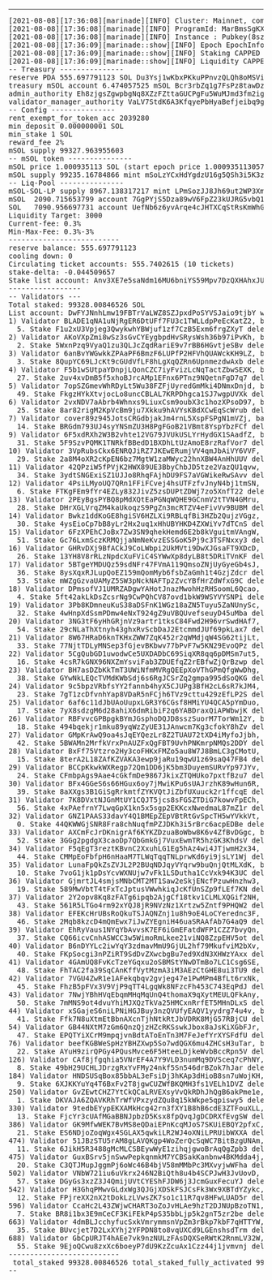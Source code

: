 ---
<pre>
[2021-08-08][17:36:08][marinade][INFO] Cluster: Mainnet, commitment: processed
[2021-08-08][17:36:08][marinade][INFO] ProgramId: MarBmsSgKXdrN1egZf5sqe1TMai9K1rChYNDJgjq7aD
[2021-08-08][17:36:08][marinade][INFO] Instance : Pubkey(8szGkuLTAux9XMgZ2vtY39jVSowEcpBfFfD8hXSEqdGC)
[2021-08-08][17:36:09][marinade::show][INFO] Epoch EpochInfo { epoch: 210, slot_index: 54404, slots_in_epoch: 432000, absolute_slot: 90774404, block_height: 81083194, transaction_count: Some(23358832028) }
[2021-08-08][17:36:09][marinade::show][INFO] Staking CAPPED TVL 100000 SOL
[2021-08-08][17:36:09][marinade::show][INFO] Liquidity CAPPED TVL 10000 SOL
-- Treasury ---------------
reserve PDA 555.697791123 SOL Du3Ysj1wKbxPKkuPPnvzQLQh8oMSVifs3jGZjJWXFmHN
treasury mSOL account 6.474057525 mSOL Bcr3rbZq1g7FsPz8tawDzT6fCzN1pvADthcv3CtTpd3b
admin_authority Eh8zjgsZgwpbgNq8XZzFZttaGUCPgFu5WuMJmd3fm2ig
validator_manager_authority VaLV7StdK6A3KfqyePbHyaBefjeibq9gakECFtXNM4m
-- Config ---------------
rent_exempt_for_token_acc 2039280
min_deposit 0.000000001 SOL
min_stake 1 SOL
reward_fee 2%
mSOL supply 99327.963955603
-- mSOL token ---------------
mSOL price 1.000935113 SOL (start epoch price 1.0009351130574942 SOL)
mSOL supply 99235.16784866 mint mSoLzYCxHdYgdzU16g5QSh3i5K3z3KZK7ytfqcJm7So auth 3JLPCS1qM2zRw3Dp6V4hZnYHd4toMNPkNesXdX9tg6KM
-- Liq-Pool ---------------
mSOL-SOL-LP supply 8967.138317217 mint LPmSozJJ8Jh69ut2WP3XmVohTjL4ipR18yiCzxrUmVj auth HZsepB79dnpvH6qfVgvMpS738EndHw3qSHo4Gv5WX1KA
mSOL  2090.715653799 account 7GgPYjS5Dza89wV6FpZ23kUJRG5vbQ1GM25ezspYFSoE auth EyaSjUtSgo9aRD1f8LWXwdvkpDTmXAW54yoSHZRF14WL
SOL   7090.956697731 account UefNb6z6yvArqe4cJHTXCqStRsKmWhGxnZzuHbikP5Q 
Liquidity Target: 3000
Current-fee: 0.3%
Min-Max-Fee: 0.3%-3%
--------------------------
reserve balance: 555.697791123
cooling down: 0
Circulating ticket accounts: 555.7402615 (10 tickets)
stake-delta: -0.044509657
Stake list account: Anv3XE7e5saNdm16MU6bniYS59Mpv7DzQXHAhxJUmAKW with 58/10000 stakes
-----------------
-- Validators ---
Total staked: 99328.00846526 SOL
List account: DwFYJNnhLmw19FBTrVaLWZ8SZJpxdPoSYVSJaio9tjbY with 731/3000 validators
1) Validator BLADE1qNA1uNjRgER6DtUFf7FU3c1TWLLdpPeEcKatZ2, balance 3297.484497868 SOL, score 614431/24966826 = 2.4609897 %, has 1 active stakes
  5. Stake F1u2xU3Vpjeg3QwykwhYBWjuf1zf7CzB5Exm6frgZXyT delegated 3297.484497868 activation_epoch:205
2) Validator AKoVXpZmi8wSz3sGvCYEygbpdHvSRysWsh36b97iPvKh, balance 2599.968732522 SOL, score 532230/24966826 = 2.1317487 %, has 1 active stakes
  2. Stake 5WxnPzq9VyaQ1zu3QLJcZqdRariE9v7rBB6HGvtjeSBv delegated 2599.968732522 activation_epoch:201
3) Validator 6anBvYWGwkkZPAaPF6BmzF6LUPfP2HFVhQUAWckKH9LZ, balance 2392.844758224 SOL, score 525533/24966826 = 2.1049252 %, has 1 active stakes
  3. Stake 8QupYC69LJcKt9cGUdVfLF8hLgXqQZRn6UpnmezdwAxb delegated 2392.844758224 activation_epoch:199
4) Validator F5b1wSUtpaYDnpjLQonCZC7iyFvizLcNqTactZbwSEXK, balance 2191.685290786 SOL, score 521398/24966826 = 2.0883632 %, has 1 active stakes
  27. Stake 2uv4xvDmB5f5xhoBJrcAMp1EFnx6PTnz9NQetnFgD7q7 delegated 2191.685290786 activation_epoch:207
5) Validator 7opSZGmevWhRDyLt5Wu38FZFjUyredGmMki4DNmxDnjd, balance 1790.929059099 SOL, score 483188/24966826 = 1.9353201 %, has 1 active stakes
  49. Stake FkgzHYkXtvjocLo8uncCBLAL7KRPDhgca1SJ7wgpUVXk delegated 1790.929059099 activation_epoch:207
6) Validator 2vxNDV7aAbrb4Whnxs9LiuxCsm9oubX3c1hozXPsoD97, balance 2199.131789064 SOL, score 523992/24966826 = 2.098753 %, has 1 active stakes
  25. Stake 8ar82rigM2KpVcBm9ju7Xkku9hAVYsKBdXCwEqScWrub delegated 2199.131789064 activation_epoch:207
7) Validator cover89z945JotsCRGdbjakJm4rnL5XspFSPgN1mVZj, balance 2320.835451923 SOL, score 515289/24966826 = 2.0638947 %, has 1 active stakes
  14. Stake BRGdm793UJ4syYNSmZU3H8PgFGoB21VBmt8YspYbzFCf delegated 2320.835451923 activation_epoch:207
9) Validator 6F5xdRXh2W3B2vhte12VG79JVUkUSLYrHydGX1SAadfZ, balance 2131.296687959 SOL, score 512571/24966826 = 2.0530083 %, has 1 active stakes
  31. Stake 5F9SzvPQMK1TNRkfBBedD1BXDhLtUzAmoE8rzRafVor7 delegated 2131.296687959 activation_epoch:207
10) Validator 3VpRubsCkx6ENRQJiRZ7JKEwERumjVV4qmJbAiVY6VVF, balance 2171.156612936 SOL, score 398297/24966826 = 1.5953048 %, has 1 active stakes
  29. Stake 2a8M4oXR2cKpEN6bz7MgtW1zaMWyc22hnXBW4AnHhUUV delegated 2171.156612936 activation_epoch:207
11) Validator 42QPziW5fPVjK2HWX89UE3BbyChbJD5tze2VazQU1qvw, balance 2107.854036738 SOL, score 514809/24966826 = 2.0619721 %, has 1 active stakes
  34. Stake 3ydtSNGExiSZ1UJJo8RhqFAjhDU9FS7aVGWikeRwSAvv delegated 2107.854036738 activation_epoch:207
12) Validator 4PsiLMyoUQ7QRn1FFiFCvej4hsUTFzfvJnyN4bj1tmSN, balance 2107.457554402 SOL, score 510992/24966826 = 2.0466838 %, has 1 active stakes
  6. Stake FTKgFEm9fYr4EZLy832JivZ5zsDUPtZDWj7zo5XnfT22 delegated 2107.457554402 activation_epoch:198
13) Validator 2PEyBgsPYBQ8pMdXQtEaPGNqWQHE9GCnmV2tTVN4GMru, balance 2176.250470956 SOL, score 520247/24966826 = 2.083753 %, has 1 active stakes
  28. Stake DHrXGLVrqZM4kaUkoqzS9PgZn3mcRTZV4eFivVv9BUBM delegated 2176.250470956 activation_epoch:207
14) Validator Bwkz1ddKoGE8hgiSV6HZLXi9RBLqfBi3HZb2QujzVGgz, balance 2164.41110639 SOL, score 520978/24966826 = 2.086681 %, has 1 active stakes
  30. Stake 4ysEioCp7bB8yLr2Hx2uq1xHhUBYHKD4ZXWiYv7dTCnS delegated 2164.41110639 activation_epoch:207
15) Validator 6FzXPEhCJoBx7Zw3SN9qhekHemd6E2b8kVguitmVAngW, balance 1372.478510092 SOL, score 0/24966826 = 0 %, has 1 active stakes
  51. Stake Gc76LxmSczKRMQjjaNmNeKvzESSGoK5Pj9c3TSFNxxy3 delegated 1372.478510092 activation_epoch:207
16) Validator GHRvDXj9BfACkJ9CoLWbpi2UkMVti9DwXJGsaFT9XDcD, balance 2194.716555158 SOL, score 524571/24966826 = 2.101072 %, has 1 active stakes
  26. Stake 13YH8V8rRLzNpdcXuFViC4SYWwXp8dyLB8t5DRiTVnKF delegated 2194.716555158 activation_epoch:207
17) Validator 5BTgeYMDUQz59sdNFr47FVmA119QmsoZNjUyGyeGb4sJ, balance 1522.453451743 SOL, score 349450/24966826 = 1.3996572 %, has 2 active stakes
  36. Stake 8ysXqxRJLupQoEZ159mQomMyb6fsbZaGmh1t4GzjZdcr delegated 289.72099811 activation_epoch:208
  53. Stake mWZgGzvaUAMyZ5SW3pNckNAFTp2ZvcYBfHrZdWfxG9C delegated 1232.732453633 activation_epoch:207
18) Validator DPmsofVJ1UMRZADgwYAHotJnazMwohHzRHSoomL6Qcao, balance 2104.94643368 SOL, score 475890/24966826 = 1.9060893 %, has 1 active stakes
  4. Stake 5ft42akLkDsZcsrNg9CwPQhCV87ovd1bkW9WSYVYSNPi delegated 2104.94643368 activation_epoch:202
19) Validator 3Pb8KDmneuKuS38aDSFnK1WGz18aZN5Tuyu5ZaNUnySc, balance 2121.170471426 SOL, score 506622/24966826 = 2.0291805 %, has 1 active stakes
  32. Stake 4wHnpXdSsmPDmw4eNxT924gZ9uVBQUvefseuyD45uMba delegated 2121.170471426 activation_epoch:207
20) Validator 3NG3tF6yHhGRjnVz9artr1tksC84Fwd2H96vrSwdHAf7, balance 1357.657046895 SOL, score 0/24966826 = 0 %, has 1 active stakes
  54. Stake 29cNLaThXtnyh43ghxRvScbDaJ2EtcmmdJUf69pkLax7 delegated 1357.657046895 activation_epoch:207
21) Validator 8W67HRaD6knTKHxZWW7ZqK452r2qWMdjqW4SG62tijLt, balance 2119.409872678 SOL, score 508569/24966826 = 2.036979 %, has 1 active stakes
  33. Stake 77NjtTDLyMNSep3fGjevBKbwv77bPvF7w5KN29EvoQPz delegated 2119.409872678 activation_epoch:207
22) Validator 5CgQubGD1uwodwCe5UXDADbC69SiqXR8qq6pDMSm7ut5, balance 2296.446502767 SOL, score 509241/24966826 = 2.0396705 %, has 1 active stakes
  16. Stake 4csR7kGNX96NXZmYsviFab3ZDUEfqZ2rEBfwZjQrBzwp delegated 2296.446502767 activation_epoch:207
23) Validator BH7asDZbKkTmT3UWiNfmMVRgQEEpXoVThGPmQfgWwDhg, balance 2082.780759559 SOL, score 465145/24966826 = 1.8630522 %, has 1 active stakes
  38. Stake GYwNkLEQcTVMdKWbSdj6s6RgJCSrZq2gmpa995dSoQKG delegated 2082.780759559 activation_epoch:207
24) Validator 9c5bpzVRbfsYY2fannb4hyX5CJUPg3BfH2cL6sR7kJM4, balance 2231.983360032 SOL, score 496147/24966826 = 1.9872249 %, has 1 active stakes
  23. Stake 7gT1zcDfvnhYap8VDaR5nFCjh6TVz9cttu429zEfLP2S delegated 2231.983360032 activation_epoch:207
25) Validator 6af6c11dJbUAoUupxLGR3Y6CGsf8HMiYU4QCA5pYmDuo, balance 2281.507963757 SOL, score 502574/24966826 = 2.012967 %, has 1 active stakes
  17. Stake 7yX8sdzgM6d28ahiX6dmRibiF2q6YABDraxQiAPWbwjK delegated 2281.507963757 activation_epoch:207
26) Validator RBFvvcGPBpgkBYmJGsphoDQJD8sszSuorM7TorWm12Y, balance 2275.13756192 SOL, score 502574/24966826 = 2.012967 %, has 1 active stakes
  18. Stake 494bqekjr1mku89yqWzZyUE31JAnwcm7Kg3cfokY8hZv delegated 2275.13756192 activation_epoch:207
27) Validator GMpKrAwQ9oa4sJqEYQezLr8Z2TUAU72tXD4iMyfoJjbh, balance 1704.643484022 SOL, score 497594/24966826 = 1.9930207 %, has 1 active stakes
  42. Stake 5BWAMn2MrfkVrxPnAUZFxQgFBT9UvhPNKmrpNMQs2DDY delegated 1704.643484022 activation_epoch:207
28) Validator BxFf75Vtzro2Hy3coFHKxFMZo5au8W7J8BmLC3gCMotU, balance 2298.928432112 SOL, score 506114/24966826 = 2.0271459 %, has 1 active stakes
  15. Stake 8terA2L18ZAfKZVAKA3ewp9jaRu19qwU1z69saQ47FB4 delegated 2298.928432112 activation_epoch:207
29) Validator BCCpKkwkWXRegp72Qm1DD6jK5bm3DuyemSURvYp97JYv, balance 2230.574357379 SOL, score 495924/24966826 = 1.9863318 %, has 1 active stakes
  24. Stake CFmbpAgs9Aae4cGkfmDe9867JkixZTQHUko7pxtfBzu7 delegated 2230.574357379 activation_epoch:207
30) Validator BFx4GGeS6s66HGux6oy7jMwiKPu6sUAJrzhK89wHun6R, balance 2063.265146067 SOL, score 454094/24966826 = 1.8187895 %, has 1 active stakes
  39. Stake 8aXXgs3B1GiSgRrkmtfZYKVQtJiZbfUXuuck2r1ffcqE delegated 2063.265146067 activation_epoch:207
31) Validator 7K8DVxtNJGnMtUY1CQJT5jcs8sFGSZTDiG7kowvFpECh, balance 1200.89436384 SOL, score 459072/24966826 = 1.838728 %, has 1 active stakes
  56. Stake 4xPAefrnY7LwqGpX1kn5x5sgp2EKKcxNwedmaL87mZ1r delegated 1200.89436384 activation_epoch:207
32) Validator GNZ1PAAS33davY4Q1BMEpZEpVBtRtGvSpcTH5wYVkkVt, balance 2066.082757572 SOL, score 458781/24966826 = 1.8375623 %, has 1 active stakes
  0. Stake 44QKWWGjSNR8Fra8chNuqfmPZJDKh3i5rBrc6acpEDBe delegated 2066.082757572 activation_epoch:183
33) Validator AXCmFcJrDKnigrAf6KYKZDzuaBoWbw8K6v4ZfBvDGgc, balance 1652.472547542 SOL, score 457492/24966826 = 1.8323995 %, has 1 active stakes
  52. Stake 3GGg2pgdgX3caoDp7QbGmkGj7VuxEwmTR5hzGK3KhdsV delegated 1652.472547542 activation_epoch:207
34) Validator F5qEgT3reztKBvnC2XxuhLG1Eg5hAz4wi4JTjwmH2x34, balance 2016.355264763 SOL, score 489530/24966826 = 1.9607219 %, has 1 active stakes
  44. Stake CMMpEoFbfpH6nHaaM7TLWqTqqTNLprwKd6yi9jsLY1Wj delegated 2016.355264763 activation_epoch:207
35) Validator LunaFpQkZsZVJL2P2BUqNDJqyVYqrw9buQnjQtMLXdK, balance 2238.57659142 SOL, score 494622/24966826 = 1.9811169 %, has 1 active stakes
  10. Stake 7voG1jk1pDsYcvWXNUjw7vFk1LSDutha1CcVxk94K3UC delegated 2238.57659142 activation_epoch:194
36) Validator GjmrtJL4smjsMNbCMT2MT1Saw2eSkjENcfPzuwHnzhw3, balance 2251.549332585 SOL, score 496671/24966826 = 1.9893237 %, has 1 active stakes
  19. Stake 589MwVbtT4tFxTcJptusVWwhkiqJcKfUnSZp9fLEf7KN delegated 2251.549332585 activation_epoch:207
37) Validator 2Y2opv8Kq8zFATg6ipqb2AjgCf18tkv1CLMLXQGif2NH, balance 2016.960725902 SOL, score 490034/24966826 = 1.9627404 %, has 1 active stakes
  43. Stake 561R5LTGo4rm92xYQJ8jR9NVzNz1Xrtzw5Zntf9PHQW2 delegated 2016.960725902 activation_epoch:207
38) Validator EFEKcHrUBsRoQkuTSJAQNZnj1u8h9oE4LoCYerednc3F, balance 1989.491969763 SOL, score 485190/24966826 = 1.9433388 %, has 1 active stakes
  46. Stake 2Mqb8kzcD4mQmEwx7iJwZYEgniH46uaSRAAfAb7G4aQ9 delegated 1989.491969763 activation_epoch:207
39) Validator EhRyVaus1NYqYbAvvsK7EF6iGmEFatdWFP1CZZ7bvyQn, balance 2082.871075992 SOL, score 505944/24966826 = 2.026465 %, has 1 active stakes
  37. Stake CQ66icvCnhASWCC3w5WimoRmLkee21viNQ8ZzpEHV5ot delegated 2082.871075992 activation_epoch:207
40) Validator B6nDYYLc2iwYqY3zdmavMmU9GjUL2hf79MkufviM2bXv, balance 2049.994574001 SOL, score 455797/24966826 = 1.8256105 %, has 1 active stakes
  40. Stake FKpSocgi3nPZiRT9SdDvZXwcbgBu7ed9XdN3XHWzYAxx delegated 2049.994574001 activation_epoch:207
41) Validator 4GAmUQ8FvKcTzeYGqxu2oSBMStYNwDTmBo7LC1Csg6SE, balance 1858.599517596 SOL, score 374015/24966826 = 1.4980478 %, has 1 active stakes
  48. Stake FhTAC2fa39SqCAnKffVytMzmA3iM3AEzCtGHE8ui3TU9 delegated 1858.599517596 activation_epoch:207
42) Validator 7VGU4ZwR1e1AFekqbqv2gvjeg47e1PwMPm4BfLt6rxNk, balance 1993.020130963 SOL, score 444174/24966826 = 1.7790568 %, has 1 active stakes
  45. Stake FhzB5pFVx3V9VjP9qTT4LgqWk8NFzcFh453C743EqPdJ delegated 1993.020130963 activation_epoch:207
43) Validator 7NwjYBhHVqEbqmMHqMqUnQ4thomaX9qXytMEULQFkAny, balance 1634.274339369 SOL, score 483612/24966826 = 1.9370184 %, has 1 active stakes
  50. Stake 7mMNS9ot4dvuYhiMJXQzTkVa25HMCxnRrfET5MHnDLxS delegated 1634.274339369 activation_epoch:207
44) Validator xSGajeS6niLPNiHGJBuy3nzQVUfyEAQV1yydrg74u4v, balance 2042.175229918 SOL, score 450754/24966826 = 1.8054117 %, has 1 active stakes
  41. Stake Ffk7N8uXtmEtBbnAXcnTjhNtkRtJbVDRK8MjG57RBjCU delegated 2042.175229918 activation_epoch:207
54) Validator GB44NXtM7zGm6QnzQjzHZcRKSswkJbox8aJsKiXGbFJr, balance 24.072306714 SOL, score 0/24966826 = 0 %, has 1 active stakes
  47. Stake EPQTYiXCrM9mpqjvnBdtAToEnTn3M7FeJefYrXYSFdfU delegated 24.072306714 activation_epoch:203
76) Validator beefKGBWeSpHzYBHZXwp5So7wdQGX6mu4ZHCsH3uTar, balance 5.015428913 SOL, score 0/24966826 = 0 %, has 1 active stakes
  22. Stake AYuH9zirQPGy4PQusMvce6F5HteeLDjkeWvbBccRpn5V delegated 5.015428913 activation_epoch:203
126) Validator CAf8jfgqhia5VNrEF4A7Y9VLD3numMq9DVSceq7cPhNY, balance 2056.49944619 SOL, score 496117/24966826 = 1.9871048 %, has 1 active stakes
  8. Stake 49bH29UCHLJDrzgRxYvFMy24nkf5Sn546drBZok7hJar delegated 2056.49944619 activation_epoch:200
184) Validator HNDSUSqBox85bbAL3eFsiDj3hKAp3dHioB8sn7uWojKH, balance 10.078164619 SOL, score 0/24966826 = 0 %, has 1 active stakes
  9. Stake 6XJKKYuYq4T6BxFv2T8jgwCUZWfBKQMH3fs1VELh1DVZ delegated 10.078164619 activation_epoch:194
250) Validator GvZEwtCHZ7YtCkQCaLRVEXsyVvQkRDhJhQgB6akPme1e, balance 346.601145884 SOL, score 0/24966826 = 0 %, has 1 active stakes
  1. Stake DKVAJA6ZQAVKRhTrWfVPxzydZQu8q15kWkpe5qpiswy5 delegated 346.601145884 activation_epoch:187
330) Validator 9tedbEYypEKXAMkHcg42rn3fXY1B8hB6cdE3ZTFouXLL, balance 5.012538782 SOL, score 0/24966826 = 0 %, has 1 active stakes
  13. Stake FjcYr3cUAfMGaBBNJpbzD5Ksx8fpQvqJgDCDRXfEvgSW delegated 5.012538782 activation_epoch:204
386) Validator GK9MfwWEK7BvMS8eQDaiEPnKcqMJoS7SKUiEBQY2pfxC, balance 2248.441051955 SOL, score 497826/24966826 = 1.9939499 %, has 1 active stakes
  21. Stake ES6NDjoZoqWgx4SGLAX5qwkiLR2WJ4oXNiLPRUibWXXA delegated 2248.441051955 activation_epoch:207
474) Validator 51JBzSTU5rAM8gLAVQKgp4WoZerQcSqWC7BitBzgUNAm, balance 8.103962016 SOL, score 0/24966826 = 0 %, has 1 active stakes
  11. Stake 6JikH5R3488gMcMLCSBEywWyE1zihqjgwoBrAqQgZpb3 delegated 8.103962016 activation_epoch:184
475) Validator GuxBSrv5jnSwwPepkqnmkM7YCBSakKanbnw4BKMdda4j, balance 2250.760707797 SOL, score 496835/24966826 = 1.9899806 %, has 1 active stakes
  20. Stake C3QTJMupJggmPj6oWc46B4bjV58mMMbPc3MXvyjwWFha delegated 2250.760707797 activation_epoch:207
502) Validator VNbW721iu6uVkrx246N2BiQth8u4b4SCPJwH3JvUovD, balance 22.123619673 SOL, score 0/24966826 = 0 %, has 1 active stakes
  57. Stake DGyGs3xzZ3J4QmijUVtCYEShFJDW6j3JcmGuxFecuYJ delegated 22.123619673 activation_epoch:198
542) Validator H3GhqPMwvGLdxWg3QJGjXDSkFSJCsFk3Wx9XBTdYZykc, balance 28.390797361 SOL, score 0/24966826 = 0 %, has 1 active stakes
  12. Stake FPjreXX2nX2tDokLzLVwsZK7so1c11R7qv8HFwLUAD5r delegated 28.390797361 activation_epoch:184
596) Validator CcaHc2L43ZWjwCHART3oZoJvHLAe9hzT2DJNUpBzoTN1, balance 2031.414982074 SOL, score 491854/24966826 = 1.9700302 %, has 1 active stakes
  7. Stake BR8i1bx3E9mCeCF3KiFEkP4pS35bbLjp5k2gnT5zr2be delegated 2031.414982074 activation_epoch:174
663) Validator 4dmBLJcchyfucSxkVmrymmsnVpZm3rBkp7kbF7qHTTYW, balance 5.007472497 SOL, score 0/24966826 = 0 %, has 1 active stakes
  35. Stake BUvcjet7D2LxXYhj2YFPDN8to8vqUXCd9LGEnshsdTrm delegated 5.007472497 activation_epoch:206
688) Validator GbCpURJT4hAEe7vk9nzNULzFAsDQXSeRWtK2RnmLV32W, balance 1283.762461405 SOL, score 0/24966826 = 0 %, has 1 active stakes
  55. Stake 9EjoQCwu8zxXc6boeyP7dU9KzZcuAx1Czz44j1jvmvnj delegated 1283.762461405 activation_epoch:207
--------------------------
 total_staked 99328.00846526 total_staked_fully_activated 99328.00846526, delta to be staked in this epoch:0
--
</pre>
